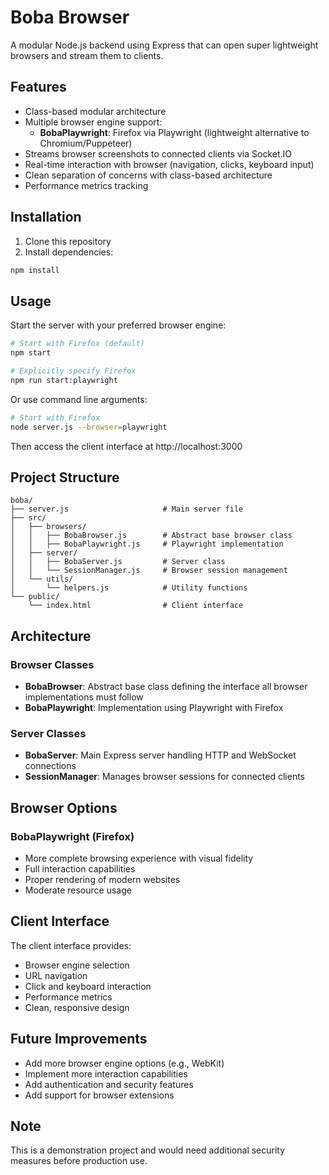 # Boba Browser

A modular Node.js backend using Express that can open super lightweight browsers and stream them to clients.

## Features

- Class-based modular architecture
- Multiple browser engine support:
  - **BobaPlaywright**: Firefox via Playwright (lightweight alternative to Chromium/Puppeteer)
- Streams browser screenshots to connected clients via Socket.IO
- Real-time interaction with browser (navigation, clicks, keyboard input)
- Clean separation of concerns with class-based architecture
- Performance metrics tracking

## Installation

1. Clone this repository
2. Install dependencies:

```bash
npm install
```

## Usage

Start the server with your preferred browser engine:

```bash
# Start with Firefox (default)
npm start

# Explicitly specify Firefox
npm run start:playwright
```

Or use command line arguments:

```bash
# Start with Firefox
node server.js --browser=playwright
```

Then access the client interface at http://localhost:3000

## Project Structure

```
boba/
├── server.js                     # Main server file
├── src/
│   ├── browsers/
│   │   ├── BobaBrowser.js        # Abstract base browser class
│   │   ├── BobaPlaywright.js     # Playwright implementation
│   ├── server/
│   │   ├── BobaServer.js         # Server class
│   │   └── SessionManager.js     # Browser session management
│   └── utils/
│       └── helpers.js            # Utility functions
└── public/
    └── index.html                # Client interface
```

## Architecture

### Browser Classes

- **BobaBrowser**: Abstract base class defining the interface all browser implementations must follow
- **BobaPlaywright**: Implementation using Playwright with Firefox

### Server Classes

- **BobaServer**: Main Express server handling HTTP and WebSocket connections
- **SessionManager**: Manages browser sessions for connected clients

## Browser Options

### BobaPlaywright (Firefox)

- More complete browsing experience with visual fidelity
- Full interaction capabilities
- Proper rendering of modern websites
- Moderate resource usage

## Client Interface

The client interface provides:
- Browser engine selection
- URL navigation
- Click and keyboard interaction
- Performance metrics
- Clean, responsive design

## Future Improvements

- Add more browser engine options (e.g., WebKit)
- Implement more interaction capabilities
- Add authentication and security features
- Add support for browser extensions

## Note

This is a demonstration project and would need additional security measures before production use.
